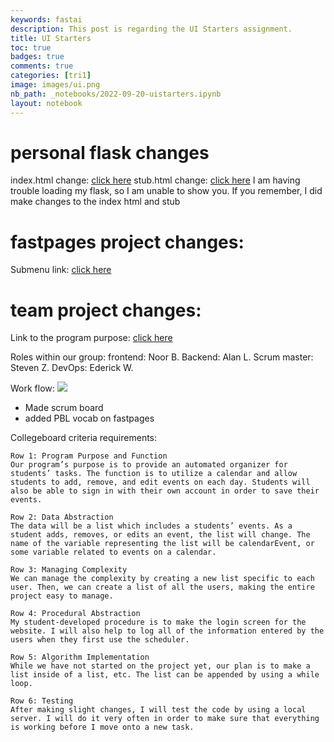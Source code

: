 ```yaml
---
keywords: fastai
description: This post is regarding the UI Starters assignment.
title: UI Starters
toc: true
badges: true 
comments: true 
categories: [tri1]
image: images/ui.png
nb_path: _notebooks/2022-09-20-uistarters.ipynb
layout: notebook
---
```


<!--
#################################################
### THIS FILE WAS AUTOGENERATED! DO NOT EDIT! ###
#################################################
# file to edit: _notebooks/2022-09-20-uistarters.ipynb
-->

<div class="container" id="notebook-container">
        
<div class="cell border-box-sizing text_cell rendered"><div class="inner_cell">
<div class="text_cell_render border-box-sizing rendered_html">
<h1 id="personal-flask-changes">personal flask changes<a class="anchor-link" href="#personal-flask-changes"> </a></h1><p>index.html change: <a href="">click here</a>
stub.html change: <a href="">click here</a>
I am having trouble loading my flask, so I am unable to show you. If you remember, I did make changes to the index html and stub</p>

</div>
</div>
</div>
<div class="cell border-box-sizing text_cell rendered"><div class="inner_cell">
<div class="text_cell_render border-box-sizing rendered_html">
<h1 id="fastpages-project-changes:">fastpages project changes:<a class="anchor-link" href="#fastpages-project-changes:"> </a></h1><p>Submenu link: <a href="https://unlqsting.github.io/AP-Comp-fastpages/submenu/">click here</a></p>

</div>
</div>
</div>
<div class="cell border-box-sizing text_cell rendered"><div class="inner_cell">
<div class="text_cell_render border-box-sizing rendered_html">
<h1 id="team-project-changes:">team project changes:<a class="anchor-link" href="#team-project-changes:"> </a></h1><p>Link to the program purpose: <a href="https://unlqsting.github.io/AP-Comp-fastpages/project/college%20board/questions/2022/09/25/PBLProject.html">click here</a></p>
<p>Roles within our group: 
    frontend: Noor B.
    Backend: Alan L.
    Scrum master: Steven Z.
    DevOps: Ederick W.</p>
<p>Work flow: 
    <img src="https://github.com/Unlqsting/AP-Comp-fastpages/blob/master/images/Thingy.png"></p>
<ul>
<li>Made scrum board</li>
<li>added PBL vocab on fastpages</li>
</ul>
<p>Collegeboard criteria requirements:</p>

<pre><code>Row 1: Program Purpose and Function
Our program’s purpose is to provide an automated organizer for students’ tasks. The function is to utilize a calendar and allow students to add, remove, and edit events on each day. Students will also be able to sign in with their own account in order to save their events.

Row 2: Data Abstraction
The data will be a list which includes a students’ events. As a student adds, removes, or edits an event, the list will change. The name of the variable representing the list will be calendarEvent, or some variable related to events on a calendar.

Row 3: Managing Complexity
We can manage the complexity by creating a new list specific to each user. Then, we can create a list of all the users, making the entire project easy to manage.

Row 4: Procedural Abstraction
My student-developed procedure is to make the login screen for the website. I will also help to log all of the information entered by the users when they first use the scheduler.

Row 5: Algorithm Implementation
While we have not started on the project yet, our plan is to make a list inside of a list, etc. The list can be appended by using a while loop.

Row 6: Testing
After making slight changes, I will test the code by using a local server. I will do it very often in order to make sure that everything is working before I move onto a new task.</code></pre>

</div>
</div>
</div>
</div>
 

